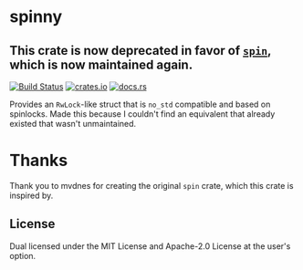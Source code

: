 # spinny

## This crate is now deprecated in favor of [`spin`](https://crates.io/crates/spin), which is now maintained again.

[![Build Status](https://dev.azure.com/jtnunley01/Beetle/_apis/build/status/not-a-seagull.spinny?branchName=master)](https://dev.azure.com/jtnunley01/Beetle/_build/latest?definitionId=6&branchName=master)
[![crates.io](https://img.shields.io/crates/v/spinny)](https://crates.io/crates/spinny)
[![docs.rs](https://docs.rs/spinny/badge.svg)](https://docs.rs/spinny)

Provides an `RwLock`-like struct that is `no_std` compatible and based on spinlocks. Made this because I couldn't find an equivalent that already existed that wasn't unmaintained.

# Thanks

Thank you to mvdnes for creating the original `spin` crate, which this crate is inspired by.

## License

Dual licensed under the MIT License and Apache-2.0 License at the user's option.
